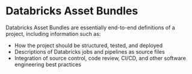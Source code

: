 # Databricks Asset Bundles

Databricks Asset Bundles are essentially end-to-end definitions of a project, including information such as:
- How the project should be structured, tested, and deployed
- Descriptions of Databricks jobs and pipelines as source files
- Integration of source control, code review, CI/CD, and other software engineering best practices